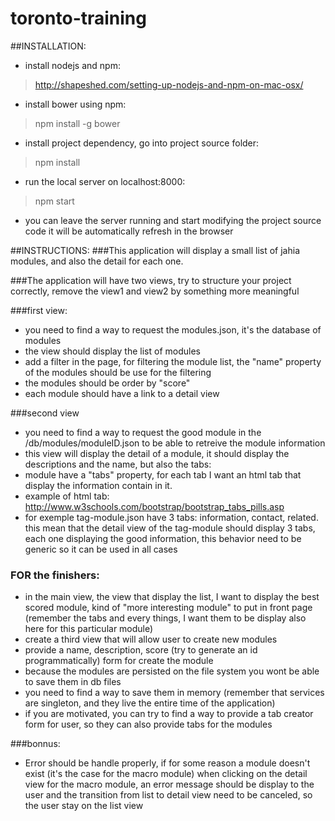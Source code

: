 # toronto-training

##INSTALLATION:
- install nodejs and npm:
> http://shapeshed.com/setting-up-nodejs-and-npm-on-mac-osx/

- install bower using npm:
> npm install -g bower

- install project dependency, go into project source folder:
> npm install

- run the local server on localhost:8000:
> npm start

- you can leave the server running and start modifying the project source code it will be automatically refresh in the browser



##INSTRUCTIONS:
###This application will display a small list of jahia modules, and also the detail for each one.

###The application will have two views, try to structure your project correctly, remove the view1 and view2 by something more meaningful

###first view:
- you need to find a way to request the modules.json, it's the database of modules
- the view should display the list of modules
- add a filter in the page, for filtering the module list, the "name" property of the modules should be use for the filtering
- the modules should be order by "score"
- each module should have a link to a detail view

###second view
- you need to find a way to request the good module in the /db/modules/moduleID.json to be able to retreive the module information
- this view will display the detail of a module, it should display the descriptions and the name, but also the tabs:
- module have a "tabs" property, for each tab I want an html tab that display the information contain in it.
- example of html tab: http://www.w3schools.com/bootstrap/bootstrap_tabs_pills.asp
- for exemple tag-module.json have 3 tabs: information, contact, related. this mean that the detail view of the tag-module should display 3 tabs, each one displaying the good information, this behavior need to be generic so it can be used in all cases

### FOR the finishers:
- in the main view, the view that display the list, I want to display the best scored module, kind of "more interesting module" to put in front page (remember the tabs and every things, I want them to be display also here for this particular module)
- create a third view that will allow user to create new modules
- provide a name, description, score (try to generate an id programmatically) form for create the module
- because the modules are persisted on the file system you wont be able to save them in db files
- you need to find a way to save them in memory (remember that services are singleton, and they live the entire time of the application)
- if you are motivated, you can try to find a way to provide a tab creator form for user, so they can also provide tabs for the modules

###bonnus:
- Error should be handle properly, if for some reason a module doesn't exist (it's the case for the macro module) when clicking on the detail view for the macro module, an error message should be display to the user and the transition from list to detail view need to be canceled, so the user stay on the list view

